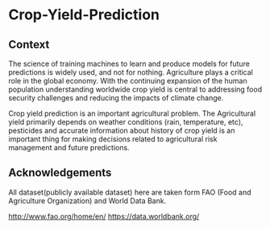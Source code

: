# Crop-Yield-Prediction

## Context

The science of training machines to learn and produce models for future predictions is widely used, and not for nothing. Agriculture plays a critical role in the global economy. With the continuing expansion of the human population understanding worldwide crop yield is central to addressing food security challenges and reducing the impacts of climate change.

Crop yield prediction is an important agricultural problem. The Agricultural yield primarily depends on weather conditions (rain, temperature, etc), pesticides and accurate information about history of crop yield is an important thing for making decisions related to agricultural risk management and future predictions.

## Acknowledgements

All dataset(publicly available dataset) here are taken form FAO (Food and Agriculture Organization) and World Data Bank.

http://www.fao.org/home/en/
https://data.worldbank.org/

